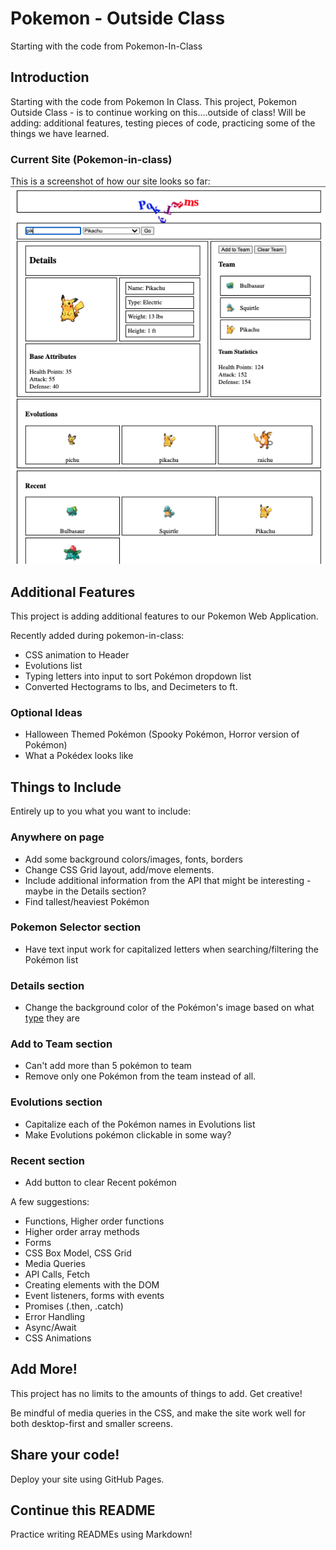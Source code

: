 # Pokemon - Outside Class
Starting with the code from Pokemon-In-Class

## Introduction

Starting with the code from Pokemon In Class.  This project, Pokemon Outside Class - is to continue working on this....outside of class!  Will be adding: additional features, testing pieces of code, practicing some of the things we have learned.

### Current Site (Pokemon-in-class)
This is a screenshot of how our site looks so far:
![Pokemon-in-class-screenshot](./wireframes/poke-in-class.png)


## Additional Features

This project is adding additional features to our Pokemon Web Application.

Recently added during pokemon-in-class:
* CSS animation to Header
* Evolutions list
* Typing letters into input to sort Pokémon dropdown list
* Converted Hectograms to lbs, and Decimeters to ft.


### Optional Ideas

* Halloween Themed Pokémon (Spooky Pokémon, Horror version of Pokémon)
* What a Pokédex looks like


## Things to Include

Entirely up to you what you want to include:

### Anywhere on page
* Add some background colors/images, fonts, borders
* Change CSS Grid layout, add/move elements.
* Include additional information from the API that might be interesting - maybe in the Details section?
* Find tallest/heaviest Pokémon

### Pokemon Selector section
* Have text input work for capitalized letters when searching/filtering the Pokémon list

### Details section
* Change the background color of the Pokémon's image based on what [type](https://pokemon.fandom.com/wiki/Types) they are

### Add to Team section
* Can't add more than 5 pokémon to team
* Remove only one Pokémon from the team instead of all.

### Evolutions section
* Capitalize each of the Pokémon names in Evolutions list
* Make Evolutions pokémon clickable in some way?

### Recent section
* Add button to clear Recent pokémon


A few suggestions:

* Functions, Higher order functions
* Higher order array methods
* Forms
* CSS Box Model, CSS Grid
* Media Queries
* API Calls, Fetch
* Creating elements with the DOM
* Event listeners, forms with events
* Promises (.then, .catch)
* Error Handling
* Async/Await
* CSS Animations


## Add More!

This project has no limits to the amounts of things to add. Get creative!

Be mindful of media queries in the CSS, and make the site work well for both desktop-first and smaller screens.

## Share your code!

Deploy your site using GitHub Pages.


## Continue this README

Practice writing READMEs using Markdown!
